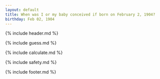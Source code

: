 ```yaml
---
layout: default
title: When was I or my baby conceived if born on February 2, 1904?
birthday: Feb 02, 1904
---
```


{% include header.md %}

{% include guess.md %}

{% include calculate.md %}

{% include safety.md %}

{% include footer.md %}



